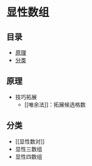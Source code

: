 # 显性数组
<!-- START doctoc generated TOC please keep comment here to allow auto update -->
<!-- DON'T EDIT THIS SECTION, INSTEAD RE-RUN doctoc TO UPDATE -->
## 目录

- [原理](#%E5%8E%9F%E7%90%86)
- [分类](#%E5%88%86%E7%B1%BB)

<!-- END doctoc generated TOC please keep comment here to allow auto update -->

## 原理

- 技巧拓展
	- [[唯余法]]：拓展候选格数

## 分类

- [[显性数对]]
- 显性三数组
- 显性四数组

